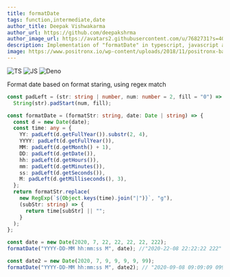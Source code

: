 ```yaml
---
title: formatDate
tags: function,intermediate,date
author_title: Deepak Vishwakarma
author_url: https://github.com/deepakshrma
author_image_url: https://avatars2.githubusercontent.com/u/7682731?s=400
description: Implementation of "formatDate" in typescript, javascript and deno.
image: https://www.positronx.io/wp-content/uploads/2018/11/positronx-banner-1152-1.jpg
---
```


![TS](https://img.shields.io/badge/supports-typescript-blue.svg?style=flat-square)
![JS](https://img.shields.io/badge/supports-javascript-yellow.svg?style=flat-square)
![Deno](https://img.shields.io/badge/supports-deno-green.svg?style=flat-square)

Format date based on format staring, using regex match

```ts
const padLeft = (str: string | number, num: number = 2, fill = "0") =>
  String(str).padStart(num, fill);

const formatDate = (formatStr: string, date: Date | string) => {
  const d = new Date(date);
  const time: any = {
    YY: padLeft(d.getFullYear()).substr(2, 4),
    YYYY: padLeft(d.getFullYear()),
    MM: padLeft(d.getMonth() + 1),
    DD: padLeft(d.getDate()),
    hh: padLeft(d.getHours()),
    mm: padLeft(d.getMinutes()),
    ss: padLeft(d.getSeconds()),
    M: padLeft(d.getMilliseconds(), 3),
  };
  return formatStr.replace(
    new RegExp(`${Object.keys(time).join("|")}`, "g"),
    (subStr: string) => {
      return time[subStr] || "";
    }
  );
};
```

```ts
const date = new Date(2020, 7, 22, 22, 22, 22, 222);
formatDate("YYYY-DD-MM hh:mm:ss M", date); //"2020-22-08 22:22:22 222"

const date2 = new Date(2020, 7, 9, 9, 9, 9, 99);
formatDate("YYYY-DD-MM hh:mm:ss M", date2); // "2020-09-08 09:09:09 099"
```
